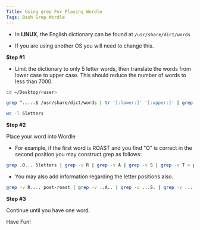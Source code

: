 ```yaml
---
Title: Using grep For Playing Wordle
Tags: Bash Grep Wordle
---
```


- In **LINUX**, the English dictionary can be found at `/usr/share/dict/words`

- If you are using another OS you will need to change this.

**Step #1**

- Limit the dictionary to only 5 letter words, then translate the words from lower case to upper case. This should reduce the number of words to less than 7000.

```bash
cd ~/Desktop/<user>

grep ^.....$ /usr/share/dict/words | tr '[:lower:]' '[:upper:]' | grep -v \' | uniq | sort > 5letters

wc -l 5letters
```

**Step #2**

 Place your word into Wordle
  - For example, if the first word is ROAST and you find "O" is correct in the second position you may construct grep as follows:

```bash
grep .O... 5letters | grep -v R | grep -v A | grep -v S | grep -v T > post-roast
```

- You may also add information regarding the letter positions also.

```bash
grep -v R.... post-roast | grep -v ..A.. | grep -v ...S. | grep -v ....T > post-roast2
```

**Step #3**

Continue until you have one word.

Have Fun!


